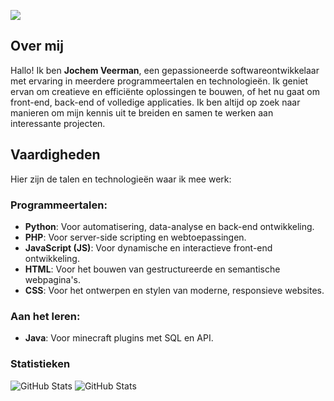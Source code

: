 ![](https://komarev.com/ghpvc/?username=jochemveerman2&color=orange)

## Over mij
Hallo! Ik ben **Jochem Veerman**, een gepassioneerde softwareontwikkelaar met ervaring in meerdere programmeertalen en technologieën. Ik geniet ervan om creatieve en efficiënte oplossingen te bouwen, of het nu gaat om front-end, back-end of volledige applicaties. Ik ben altijd op zoek naar manieren om mijn kennis uit te breiden en samen te werken aan interessante projecten.

## Vaardigheden
Hier zijn de talen en technologieën waar ik mee werk:

### Programmeertalen:
- **Python**: Voor automatisering, data-analyse en back-end ontwikkeling.
- **PHP**: Voor server-side scripting en webtoepassingen.
- **JavaScript (JS)**: Voor dynamische en interactieve front-end ontwikkeling.
- **HTML**: Voor het bouwen van gestructureerde en semantische webpagina's.
- **CSS**: Voor het ontwerpen en stylen van moderne, responsieve websites.

### Aan het leren:
- **Java**: Voor minecraft plugins met SQL en API.

### Statistieken 
![GitHub Stats](https://github-readme-stats.vercel.app/api?username=jochemveerman2&theme=dark&show_icons=true&hide_border=true&count_private=true) 
![GitHub Stats](https://github-readme-stats.vercel.app/api/top-langs/?username=jochemveerman2&theme=dark&show_icons=true&hide_border=true&layout=compact) 
